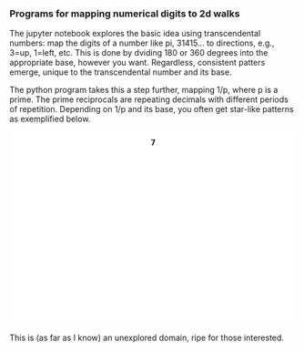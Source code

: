 ### Programs for mapping numerical digits to 2d walks

The jupyter notebook explores the basic idea using transcendental numbers:
  map the digits of a number like pi, 31415... to directions, e.g., 3=up, 1=left, etc.
  This is done by dviding 180 or 360 degrees into the appropriate base, however you want.
  Regardless, consistent patters emerge, unique to the transcendental number and its base.
  
The python program takes this a step further, mapping 1/p, where p is a prime.
  The prime reciprocals are repeating decimals with different periods of repetition.
  Depending on 1/p and its base, you often get star-like patterns as exemplified below.
  
![](base10ex.gif)

This is (as far as I know) an unexplored domain, ripe for those interested.
